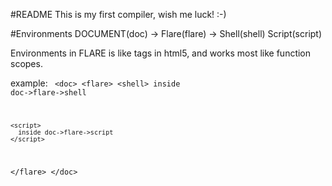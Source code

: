 #README
This is my first compiler, wish me luck! :-)

#Environments
DOCUMENT(doc) ->
  Flare(flare) ->
    Shell(shell)
    Script(script)

Environments in FLARE is like tags in html5,
and works most like function scopes.

example:
<code>
\<doc>
  \<flare>
    \<shell>
      inside doc->flare->shell
    </shell>

    <script>
      inside doc->flare->script
    </script>
  \</flare>
\</doc>
</code>
